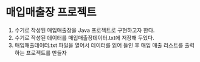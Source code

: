 # 매입매출장 프로젝트
1. 수기로 작성된 매입매출장을 Java 프로젝트로 구현하고자 한다.
2. 수기로 작성된 데이터를 매입매출장데이터.txt에 저장해 두었다.
3. 매입매출데이터.txt 파일을 열어서 데이터를 읽어 들인 후 매입 매출 리스트를 출력하는 프로젝트를 만들자